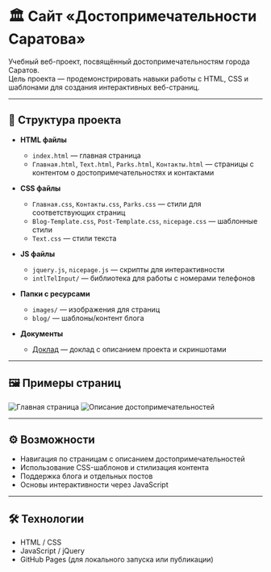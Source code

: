 # 🏛️ Сайт «Достопримечательности Саратова»

Учебный веб-проект, посвящённый достопримечательностям города Саратов.  
Цель проекта — продемонстрировать навыки работы с HTML, CSS и шаблонами для создания интерактивных веб-страниц.

---

## 📂 Структура проекта

- **HTML файлы**  
  - `index.html` — главная страница  
  - `Главная.html`, `Text.html`, `Parks.html`, `Контакты.html` — страницы с контентом о достопримечательностях и контактами  

- **CSS файлы**  
  - `Главная.css`, `Контакты.css`, `Parks.css` — стили для соответствующих страниц  
  - `Blog-Template.css`, `Post-Template.css`, `nicepage.css` — шаблонные стили  
  - `Text.css` — стили текста  

- **JS файлы**  
  - `jquery.js`, `nicepage.js` — скрипты для интерактивности  
  - `intlTelInput/` — библиотека для работы с номерами телефонов  

- **Папки с ресурсами**  
  - `images/` — изображения для страниц  
  - `blog/` — шаблоны/контент блога  

- **Документы**  
  - [Доклад](https://github.com/AmicumTuum/PortfolioNR/blob/main/Projects/%D0%A1%D0%B0%D0%B9%D1%82%20%D0%94%D0%BE%D1%81%D1%82%D0%BE%D0%BF%D1%80%D0%B8%D0%BC%D0%B5%D1%87%D0%B0%D1%82%D0%B5%D0%BB%D1%8C%D0%BD%D0%BE%D1%81%D1%82%D0%B8%20%D0%A1%D0%B0%D1%80%D0%B0%D1%82%D0%BE%D0%B2%D0%B0/%D0%94%D0%BE%D0%BA%D1%83%D0%BC%D0%B5%D0%BD%D1%82.pdf) — доклад с описанием проекта и скриншотами  

---

## 🖼️ Примеры страниц
![Главная страница](https://i.imgur.com/KTs2ucY.png)
![Описание достопримечательностей](https://i.imgur.com/Z1IxvHj.png)


---

## ⚙️ Возможности
- Навигация по страницам с описанием достопримечательностей  
- Использование CSS-шаблонов и стилизация контента  
- Поддержка блога и отдельных постов  
- Основы интерактивности через JavaScript  

---

## 🛠 Технологии
- HTML / CSS  
- JavaScript / jQuery  
- GitHub Pages (для локального запуска или публикации)  
